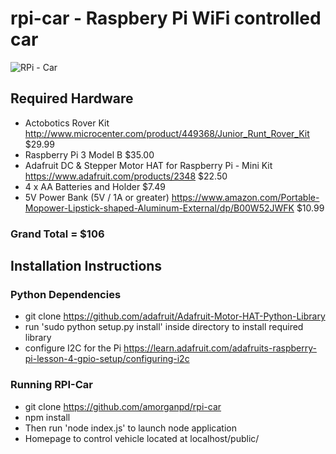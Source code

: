 # rpi-car - Raspbery Pi WiFi controlled car

![RPi - Car](https://github.com/amorganPD/rpi-car/assets/rpi-car.jpg "RPi - Car")

## Required Hardware

* Actobotics Rover Kit http://www.microcenter.com/product/449368/Junior_Runt_Rover_Kit $29.99
* Raspberry Pi 3 Model B $35.00
* Adafruit DC & Stepper Motor HAT for Raspberry Pi - Mini Kit https://www.adafruit.com/products/2348 $22.50
* 4 x AA Batteries and Holder $7.49
* 5V Power Bank (5V / 1A or greater) https://www.amazon.com/Portable-Mopower-Lipstick-shaped-Aluminum-External/dp/B00W52JWFK $10.99

### Grand Total = $106

## Installation Instructions

### Python Dependencies

* git clone https://github.com/adafruit/Adafruit-Motor-HAT-Python-Library
* run 'sudo python setup.py install' inside directory to install required library
* configure I2C for the Pi https://learn.adafruit.com/adafruits-raspberry-pi-lesson-4-gpio-setup/configuring-i2c

### Running RPI-Car

* git clone https://github.com/amorganpd/rpi-car
* npm install 
* Then run 'node index.js' to launch node application
* Homepage to control vehicle located at localhost/public/
